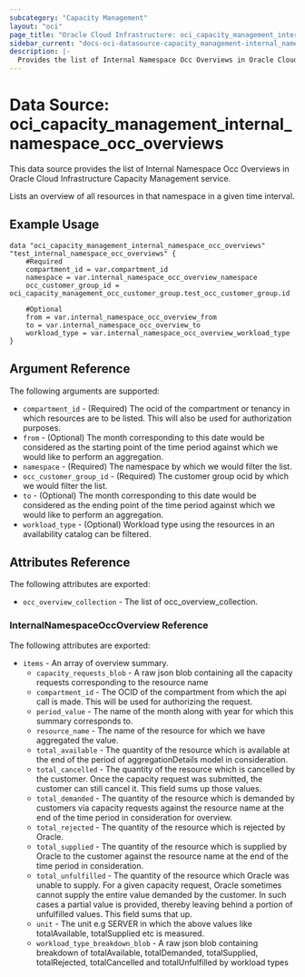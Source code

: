 ```yaml
---
subcategory: "Capacity Management"
layout: "oci"
page_title: "Oracle Cloud Infrastructure: oci_capacity_management_internal_namespace_occ_overviews"
sidebar_current: "docs-oci-datasource-capacity_management-internal_namespace_occ_overviews"
description: |-
  Provides the list of Internal Namespace Occ Overviews in Oracle Cloud Infrastructure Capacity Management service
---
```


# Data Source: oci_capacity_management_internal_namespace_occ_overviews
This data source provides the list of Internal Namespace Occ Overviews in Oracle Cloud Infrastructure Capacity Management service.

Lists an overview of all resources in that namespace in a given time interval.


## Example Usage

```hcl
data "oci_capacity_management_internal_namespace_occ_overviews" "test_internal_namespace_occ_overviews" {
	#Required
	compartment_id = var.compartment_id
	namespace = var.internal_namespace_occ_overview_namespace
	occ_customer_group_id = oci_capacity_management_occ_customer_group.test_occ_customer_group.id

	#Optional
	from = var.internal_namespace_occ_overview_from
	to = var.internal_namespace_occ_overview_to
	workload_type = var.internal_namespace_occ_overview_workload_type
}
```

## Argument Reference

The following arguments are supported:

* `compartment_id` - (Required) The ocid of the compartment or tenancy in which resources are to be listed. This will also be used for authorization purposes.
* `from` - (Optional) The month corresponding to this date would be considered as the starting point of the time period against which we would like to perform an aggregation.
* `namespace` - (Required) The namespace by which we would filter the list.
* `occ_customer_group_id` - (Required) The customer group ocid by which we would filter the list.
* `to` - (Optional) The month corresponding to this date would be considered as the ending point of the time period against which we would like to perform an aggregation.
* `workload_type` - (Optional) Workload type using the resources in an availability catalog can be filtered.


## Attributes Reference

The following attributes are exported:

* `occ_overview_collection` - The list of occ_overview_collection.

### InternalNamespaceOccOverview Reference

The following attributes are exported:

* `items` - An array of overview summary.
	* `capacity_requests_blob` - A raw json blob containing all the capacity requests corresponding to the resource name
	* `compartment_id` - The OCID of the compartment from which the api call is made. This will be used for authorizing the request.
	* `period_value` - The name of the month along with year for which this summary corresponds to.
	* `resource_name` - The name of the resource for which we have aggregated the value.
	* `total_available` - The quantity of the resource which is available at the end of the period of aggregationDetails model in consideration.
	* `total_cancelled` - The quantity of the resource which is cancelled by the customer. Once the capacity request was submitted, the customer can still cancel it. This field sums up those values.
	* `total_demanded` - The quantity of the resource which is demanded by customers via capacity requests against the resource name at the end of the time period in consideration for overview.
	* `total_rejected` - The quantity of the resource which is rejected by Oracle.
	* `total_supplied` - The quantity of the resource which is supplied by Oracle to the customer against the resource name at the end of the time period in consideration.
	* `total_unfulfilled` - The quantity of the resource which Oracle was unable to supply. For a given capacity request, Oracle sometimes cannot supply the entire value demanded by the customer. In such cases a partial value is provided, thereby leaving behind a portion of unfulfilled values. This field sums that up.
	* `unit` - The unit e.g SERVER in which the above values like totalAvailable, totalSupplied etc is measured.
	* `workload_type_breakdown_blob` - A raw json blob containing breakdown of totalAvailable, totalDemanded, totalSupplied, totalRejected, totalCancelled and totalUnfulfilled by workload types

